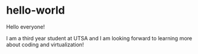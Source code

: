 # hello-world

Hello everyone!

I am a third year student at UTSA and I am looking forward to learning more about coding
and virtualization!
